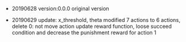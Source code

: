 + 20190628
version:0.0.0 original version

+ 20190629
update: x_threshold, theta
modified 7 actions to 6 actions, delete 0: not move action
update reward function, loose succeed condition and decrease the punishment reward for action 1
